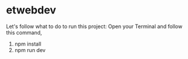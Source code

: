 # etwebdev
Let's follow what to do to run this project:
Open your Terminal and follow this command,
1. npm install
2. npm run dev
